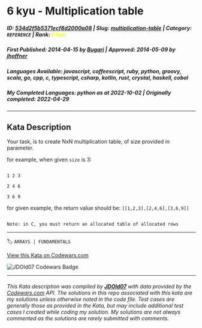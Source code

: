 # 6 kyu - Multiplication table

##### **ID**: [534d2f5b5371ecf8d2000a08](https://www.codewars.com/kata/534d2f5b5371ecf8d2000a08) | **Slug**: [multiplication-table](https://www.codewars.com/kata/534d2f5b5371ecf8d2000a08) | **Category**: `REFERENCE` | **Rank**: <span style="color:yellow">6 kyu</span>

##### **First Published**: 2014-04-15 ***by*** [Bugari](https://www.codewars.com/users/Bugari) | **Approved**: 2014-05-09 ***by*** [jhoffner](https://www.codewars.com/users/jhoffner)

##### **Languages Available**: javascript, coffeescript, ruby, python, groovy, scala, go, cpp, c, typescript, csharp, kotlin, rust, crystal, haskell, cobol

##### **My Completed Languages**: python ***as at*** 2022-10-02 | **Originally completed**: 2022-04-29

---

## Kata Description


Your task, is to create NxN multiplication table, of size provided in parameter.



for example, when given `size` is 3:

```

1 2 3

2 4 6

3 6 9

```





for given example, the return value should be: `[[1,2,3],[2,4,6],[3,6,9]]`





```if:c

Note: in C, you must return an allocated table of allocated rows

```

---


🏷 `ARRAYS | FUNDAMENTALS`


[View this Kata on Codewars.com](https://www.codewars.com/kata/534d2f5b5371ecf8d2000a08)

![](https://www.codewars.com/users/jdold07/badges/large "JDOld07 Codewars Badge")

---

###### *This Kata description was compiled by [**JDOld07**](https://tpstech.dev) with data provided by the [Codewars.com](https://www.codewars.com) API.  The solutions in this repo associated with this kata are my solutions unless otherwise noted in the code file.  Test cases are generally those as provided in the Kata, but may include additional test cases I created while coding my solution.  My solutions are not always commented as the solutions are rarely submitted with comments.*
